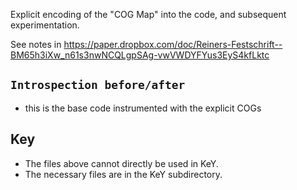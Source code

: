 Explicit encoding of the "COG Map" into the code,
and subsequent experimentation.

See notes in https://paper.dropbox.com/doc/Reiners-Festschrift--BM65h3iXw_n61s3nwNCQLgpSAg-vwVWDYFYus3EyS4kfLktc

## `Introspection before/after`

* this is the base code instrumented with the explicit COGs

## Key

* The files above cannot directly be used in KeY.
* The necessary files are in the KeY subdirectory.

